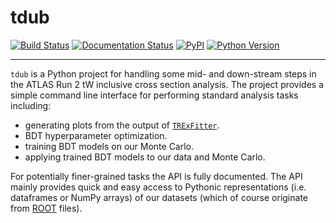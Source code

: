 # tdub

[![Build Status](https://dev.azure.com/ddavis0485/tdub/_apis/build/status/douglasdavis.tdub?branchName=master)](https://dev.azure.com/ddavis0485/tdub/_build/latest?definitionId=3&branchName=master)
[![Documentation Status](https://readthedocs.org/projects/tdub/badge/?version=latest)](https://tdub.readthedocs.io/)
[![PyPI](https://img.shields.io/pypi/v/tdub?color=teal)](https://pypi.org/project/tdub/)
[![Python Version](https://img.shields.io/pypi/pyversions/tdub)](https://pypi.org/project/tdub/)

---

`tdub` is a Python project for handling some mid- and down-stream
steps in the ATLAS Run 2 tW inclusive cross section analysis. The
project provides a simple command line interface for performing
standard analysis tasks including:

- generating plots from the output of
  [`TRExFitter`](https://gitlab.cern.ch/TRExStats/TRExFitter/).
- BDT hyperparameter optimization.
- training BDT models on our Monte Carlo.
- applying trained BDT models to our data and Monte Carlo.

For potentially finer-grained tasks the API is fully documented. The
API mainly provides quick and easy access to Pythonic representations
(i.e. dataframes or NumPy arrays) of our datasets (which of course
originate from [ROOT](https://root.cern/) files).
